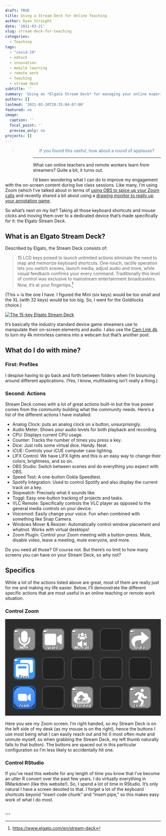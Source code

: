 ```yaml
---
draft: TRUE
title: Using a Stream Deck for Online Teaching
author: Ryan Straight
date: '2021-03-21'
slug: stream-deck-for-teaching
categories:
  - Teaching
tags:
  - "covid-19"
  - edtech
  - innovation
  - mobile learning
  - remote work
  - teaching
  - stream deck
subtitle: ''
summary: 'Using an *Elgato Stream Deck* for managing your online experience.'
authors: []
lastmod: '2021-03-20T20:35:04-07:00'
featured: no
image:
  caption: ''
  focal_point: ''
  preview_only: no
projects: []
---
```


<link href="{{< blogdown/postref >}}index.en_files/applause-button/applause-button.css" rel="stylesheet" />
<script src="{{< blogdown/postref >}}index.en_files/applause-button/applause-button.js"></script>

<applause-button style="width: 50px; height: 50px;font-size:14px;&#10;         margin:30px 20px 20px 20px;&#10;         float:left;" color="#4682b4"></applause-button>

<blockquote style="font-size: 1.0em;color:#4682b4;padding-left:85px;">
If you found this useful, how about a round of applause?
</blockquote>

------------------------------------------------------------------------

What can online teachers and remote workers learn from streamers? Quite a bit, it turns out.

I’d been wondering what I can do to improve my engagement with the on-screen content during live class sessions. Like many, I’m using Zoom (which I’ve talked about in terms of [using OBS to spice up your Zoom calls](../zoom-and-obs/) and recently shared a bit about using a [drawing monitor to really up your annotation game](../next-level-screen-annotation/).

So what’s next on my list? Taking all those keyboard shortcuts and mouse clicks and moving them over to a dedicated device that’s made specifically for it: the Elgato Stream Deck.

## What is an Elgato Stream Deck?

Described by Elgato, the Stream Deck consists of:

> 15 LCD keys poised to launch unlimited actions eliminate the need to map and memorize keyboard shortcuts. One-touch, tactile operation lets you switch scenes, launch media, adjust audio and more, while visual feedback confirms your every command. Traditionally this level of control was exclusive to mainstream entertainment broadcasters. Now, it’s at your fingertips.[^1]

(This <svg xmlns="http://www.w3.org/2000/svg" viewBox="0 0 448 512" class="rfa" style="height:0.75em;fill:Sienna;position:relative;"><path d="M413.1 222.5l22.2 22.2c9.4 9.4 9.4 24.6 0 33.9L241 473c-9.4 9.4-24.6 9.4-33.9 0L12.7 278.6c-9.4-9.4-9.4-24.6 0-33.9l22.2-22.2c9.5-9.5 25-9.3 34.3.4L184 343.4V56c0-13.3 10.7-24 24-24h32c13.3 0 24 10.7 24 24v287.4l114.8-120.5c9.3-9.8 24.8-10 34.3-.4z"/></svg> is the one I have. I figured the Mini (six keys) would be too small and the XL (with 32 keys) would be too big. So, I went for the Goldilocks choice.)

[![The 15-key Elgato Stream Deck](https://www.elgato.com/themes/custom/smalcode/image/products/streaming-deck/personalized_photo.jpg)](https://www.elgato.com/en/stream-deck)

It’s basically the industry standard device game streamers use to manipulate their on-screen elements and audio. I also use the [Cam Link 4k](https://www.elgato.com/en/cam-link-4k) to turn my 4k mirrorless camera into a webcam but that’s another post.

## What do I do with mine?

### First: Profiles

I despise having to go back and forth between folders when I’m bouncing around different applications. (Yes, I know, multitasking isn’t really a thing.)

### Second: Actions

Stream Deck comes with a lot of great actions built-in but the true power comes from the community building what the community needs. Here’s a list of the different actions I have installed:

-   Analog Clock: puts an analog clock on a button, unsurprisingly.
-   Audio Meter: Shows your audio levels for both playback and recording.
-   CPU: Displays current CPU usage.
-   Counter: Tracks the number of times you press a key.
-   Dice: Just rolls some virtual dice. Handy. Neat.
-   iCUE: Controls your iCUE computer case lighting.
-   LIFX Control: We have LIFX lights and this is an easy way to change their colors, brightness, and so on.
-   OBS Studio: Switch between scenes and do everything you expect with OBS.
-   Speed Test: A one-button Ookla Speedtest.
-   Spotify Integration: Used to control Spotify and also display the current track on a key.
-   Stopwatch: Precisely what it sounds like.
-   Toggl: Easy one-button tracking of projects and tasks.
-   VLC Remote: Specifically controls the VLC player as opposed to the general media controls on your device.
-   Voicemod: Easily change your voice. Fun when combined with something like Snap Camera.
-   Windows Mover & Resizer: Automatically control window placement and whatnot. Works with virtual desktops!
-   Zoom Plugin: Control your Zoom meeting with a button-press. Mute, disable video, leave a meeting, mute everyone, and more.

Do you need all those? Of course not. But there’s no limit to how many screens you can have on your Stream Deck, so why not?

## Specifics

While a lot of the actions listed above are great, most of them are really just for me and making my life easier. Below, I’ll demonstrate the different specific actions that are most useful in an online teaching or remote work situation.

### Control Zoom

![](zoom.png)<!-- -->

Here you see my Zoom screen. I’m right handed, so my Stream Deck is on the left side of my desk (as my mouse is on the right), hence the buttons I use most being what I can easily reach out and hit (I most often mute and unmute myself, so when grabbing the Stream Deck, my left thumb naturally falls to that button). The buttons are spaced out in this particular configuration so I’m less likely to accidentally hit one.

### Control RStudio

If you’ve read this website for any length of time you know that I’ve become an utter R convert over the past few years. I do virtually everything in RMarkdown (like this website!). So, I spend a lot of time in RStudio. It’s only natural I have a screen devoted to that. I forget a lot of the keyboard shortcuts beyond “insert code chunk” and “insert pipe,” so this makes easy work of what I do most.

### …

[^1]: https://www.elgato.com/en/stream-deck
